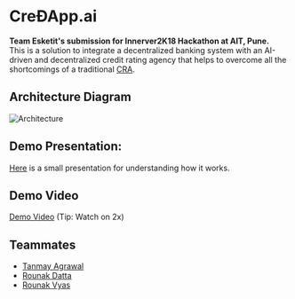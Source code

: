 # CreÐApp.ai
<b>Team Esketit's submission for Innerver2K18 Hackathon at AIT, Pune.<br></b>
This is a solution to integrate a decentralized banking system with an AI-driven and decentralized credit rating agency that helps to overcome all the shortcomings of a traditional [CRA](https://en.wikipedia.org/wiki/Credit_rating_agency).
 

## Architecture Diagram
![Architecture](https://i.imgur.com/NmgITsR.png)

## Demo Presentation:
[Here](https://docs.google.com/presentation/d/19aGVzCvJGO4nX97MuTqLI0c0uDSetRqwNrDGkSwCc1g/edit?usp=sharing) is a small presentation for understanding how it works.

## Demo Video
[Demo Video](https://drive.google.com/open?id=18S4hO-QA0cmK7ay7VlVAUv_0v8V4HHdm) (Tip: Watch on 2x)

## Teammates
 - [Tanmay Agrawal](https://github.com/tanmay7270)
 - [Rounak Datta](https://github.com/rounakdatta)
 - [Rounak Vyas](https://github.com/itsron717)

